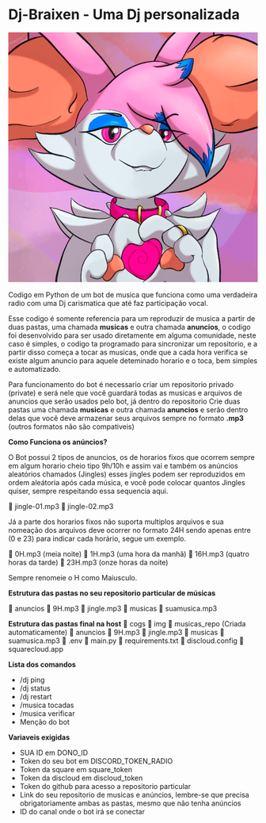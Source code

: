 # Dj-Braixen - Uma Dj personalizada

![bot image](img/dj_braixen_avatar.png)


Codigo em Python de um bot de musica que funciona como uma verdadeira radio com uma Dj carismatica que até faz participação vocal.

Esse codigo é somente referencia para um reproduzir de musica a partir de duas pastas, uma chamada **musicas** e outra chamada **anuncios**, o codigo foi desenvolvido para ser usado diretamente em alguma comunidade, neste caso é simples, o codigo ta programado para sincronizar um repositorio, e a partir disso começa a tocar as musicas, onde que a cada hora verifica se existe algum anuncio para aquele deteminado horario e o toca, bem simples e automatizado.

Para funcionamento do bot é necessario criar um repositorio privado (private) e será nele que você guardará todas as musicas e arquivos de anuncios que serão usados pelo bot, já dentro do repositorio Crie duas pastas uma chamada **musicas** e outra chamada **anuncios** e serão dentro delas que você deve armazenar seus arquivos sempre no formato **.mp3** (outros formatos não são compativeis)


**Como Funciona os anúncios?**

O Bot possui 2 tipos de anuncios, os de horarios fixos que ocorrem sempre em algum horario cheio tipo 9h/10h e assim vai e também os anúncios aleatórios chamados (Jingles) esses jingles podem ser reproduzidos em ordem aleátoria após cada música, e você pode colocar quantos Jingles quiser, sempre respeitando essa sequencia aqui.

📄 jingle-01.mp3
📄 jingle-02.mp3

Já a parte dos horarios fixos não suporta multiplos arquivos e sua nomeação dos arquivos deve ocorrer no formato 24H sendo apenas entre (0 e 23) para indicar cada horário, segue um exemplo.

📄 0H.mp3 (meia noite)
📄 1H.mp3 (uma hora da manhã)
📄 16H.mp3 (quatro horas da tarde)
📄 23H.mp3 (onze horas da noite)

Sempre renomeie o H como Maiusculo.


**Estrutura das pastas no seu repositorio particular de músicas**

📁 anuncios
    📄 9H.mp3
    📄 jingle.mp3
📁 musicas
    📄 suamusica.mp3


**Estrutura das pastas final na host**
📁 cogs
📁 img
📁 musicas_repo (Criada automaticamente)
    📁 anuncios
        📄 9H.mp3
        📄 jingle.mp3
    📁 musicas
        📄 suamusica.mp3
📄 .env
📄 main.py
📄 requirements.txt
🤖 discloud.config
🤖 squarecloud.app


**Lista dos comandos**

- /dj ping
- /dj status
- /dj restart
- /musica tocadas
- /musica verificar
- Menção do bot


**Variaveis exigidas**

- SUA ID em DONO_ID
- Token do seu bot em DISCORD_TOKEN_RADIO
- Token da square em square_token
- Token da discloud em discloud_token
- Token do github para acesso a repositorio particular
- Link do seu repositorio de musicas e anúncios, lembre-se que precisa obrigatoriamente ambas as pastas, mesmo que não tenha anúncios
- ID do canal onde o bot irá se conectar